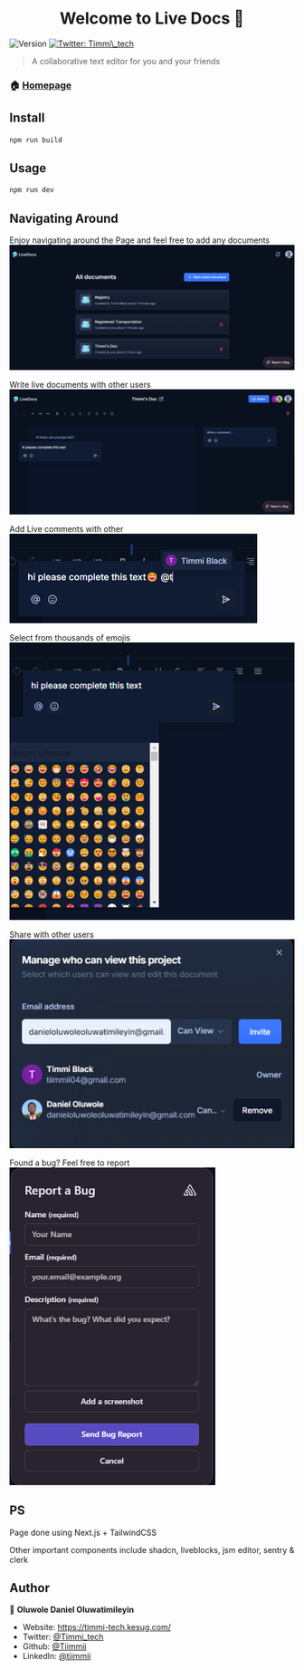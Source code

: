<h1 align="center">Welcome to Live Docs 👋</h1>
<p>
  <img alt="Version" src="https://img.shields.io/badge/version-0.0.0-blue.svg?cacheSeconds=2592000" />
  <a href="https://twitter.com/Timmi_tech" target="_blank">
    <img alt="Twitter: Timmi\_tech" src="https://img.shields.io/twitter/follow/Timmi\_tech.svg?style=social" />
  </a>
</p>

> A collaborative text editor for you and your friends

### 🏠 [Homepage](https://live-docs-beta-khaki.vercel.app/)

## Install

```sh
npm run build
```

## Usage

```sh
npm run dev
```
## Navigating Around
<p>
   Enjoy navigating around the Page and feel free to add any documents
  <img src='public/images/home-page.png' alt='dashboard image'/>
</p>

<p>
   Write live documents with other users
  <img src='public/images/live-editor.png' alt='dashboard image'/>
</p>

<p>
   Add Live comments with other <br/>
  <img src='public/images/comments.png' alt='dashboard image'/>
</p>

<p>
   Select from thousands of emojis<br/>
  <img src='public/images/emojis.png' alt='dashboard image'/>
</p>

<p>
   Share with other users<br/>
  <img src='public/images/share.png' alt='dashboard image'/>
</p>

<p>
   Found a bug? Feel free to report<br/>
  <img src='public/images/bug.png' alt='dashboard image'/>
</p>


## PS
<p>Page done using Next.js + TailwindCSS</p>
<p>Other important components include shadcn, liveblocks, jsm editor, sentry & clerk</p>

## Author

👤 **Oluwole Daniel Oluwatimileyin**

* Website: https://timmi-tech.kesug.com/
* Twitter: [@Timmi\_tech](https://twitter.com/Timmi\_tech)
* Github: [@Tiimmii](https://github.com/Tiimmii)
* LinkedIn: [@tiimmii](https://linkedin.com/in/tiimmii)